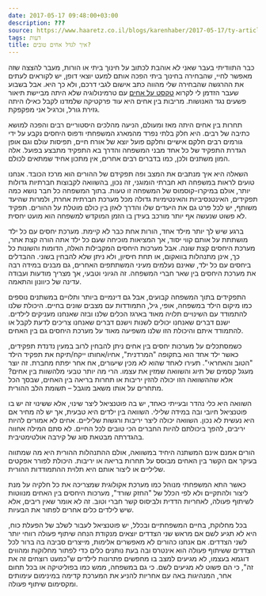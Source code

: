 ```yaml
---
date: 2017-05-17 09:48:00+03:00
description: ???
source: https://www.haaretz.co.il/blogs/karenhaber/2017-05-17/ty-article/0000017f-f8ab-ddde-abff-fcefe00a0000
tags: דעות
title: איך לגדל אחים טובים?
---
```


כבר התוודיתי בעבר שאני לא אוהבת לכתוב על חינוך ביתי או הורות, מעבר להצצה שזה מאפשר לחיי, שהבחירה בחינוך ביתי הפכה אותם למעט יוצאי דופן, יש לקוראים לעתים את ההרגשה שהבחירה שלי מהווה כתב אישום לגבי דרכם, ולא כך היא. אבל בשבוע שעבר הזדמן לי לקרוא [טקסט על אחים](/blogs/talipeleg/2017-05-11/ty-article/0000017f-f897-d887-a7ff-f8f72ca20000) עם טרמינולוגיה שלא היתה מביישת תיאור פשעים נגד האנושות. מריבות בין אחים היא עוד פרקטיקה שלמדנו לקבל כאילו היתה גזירת גורל, וכרגיל אני מפקפקת. 

תחרות בין אחים היתה מאז ומעולם, הניעה מהלכים היסטוריים רבים והפכה למושא כתיבה של רבים. היא חלק בלתי נפרד מהמארג המשפחתי ודפוס היחסים נקבע על ידי גורמים רבים חלקם אישיים וחלקם פועל יוצא של אורח חיים, תפיסות עולם וגם אופן הגדרת התפקיד של כל אחד מבני המשפחה והדרך בא התפקיד מתבצע בפועל. אלה המון משתנים ולכן, כמו בדברים רבים אחרים, אין מתכון אחיד שמתאים לכולם. 

השאלה היא איך מנתבים את המצב ופה תפקידם של ההורים הוא מרכז הכובד. אנחנו טועים לראות במשפחה תא חברתי הומוגני, זה נכון, בהשוואה לקבוצות חברתיות גדולות יותר, אולם במיקרו-קוסמוס של המשפחה זו טעות. בתוך המשפחה כל חבר נושא כמה תפקידים, האינטנסיביות והאינטימיות גדולה מכל מערכת חברתית אחרת, ולמרות שהיעד משותף, יש לכל פרט גם את היעדים שלו והדרך לאזן בין כולם מוטלת על ההורים. תפקיד לא פשוט שנעשה אף יותר מורכב בעידן בו הזמן המוקדש למשפחה הוא מועט יחסית. 

ברגע שיש לך יותר מילד אחד, הורות אחת כבר לא קיימת. מערכת יחסים עם כל ילד מושתתת על אותם קווי יסוד, אך המציאות מוכיחה שעם כל ילד אתה הורה קצת אחר, מערכת היחסים קצת שונה. אבל מערכות היחסים המקבילות האלה, הדומות והשונות כל כך, אינן מתנהלות בוואקום, או תחת חיסיון, ולא ניתן שלא להבחין בשוני. ההבדלים ביחסים עם כל ילד, שאינם נעלמים מעיני המשתתפים האחרים, גם מבנים במידה רבה את מערכת היחסים בין שאר חברי המשפחה. זה הגיוני וטבעי, אך מצריך מודעות ועבודה עדינה של כיוונון והתאמה. 

התפקידים בתוך המשפחה קבועים, אבל גם דינמיים ביותר ותלויים במשתנים נוספים כמו מיקום הילד במשפחה, אופי, גיל, התמודדות עם מצבים שונים בחיים. היכולת שלנו להתמודד עם השינויים תלויה מאוד בארגז הכלים שלנו ובזה שאנחנו מעניקים לילדים. ישנם דברים שאנחנו יכולים לשנות וישנם דברים שאנחנו צריכים לדעת לקבל או להתמודד איתם והיכולת הזו שלנו משפיעה מאוד על מערכת היחסים גם בין האחים. 

כשמסתכלים על מערכות יחסים בין אחים ניתן להבחין לרוב במעין נדנדת תפקידים, כאשר ילד אחד הוא בתקופה "המרדנית", אחיו/אחותו ייקח/תיקח את תפקיד הילד "הטוב והאחראי". תעירו לאחד שהוא לא מכין שיעורים, אח אחר יפתח מחברת. זה יוצר מעגל קסמים של תיוג והשוואה שמזין את עצמו. הרי מה יותר טבעי מלהשוות בין אחים? אלא שההשוואה הזו יכולה להזין יריבות או תחרות בריאה בין האחים, שבסך הכל מתחרים על אותו משאב מוגבל – תשומת הלב ההורית. 

השוואה היא כלי נהדר ובעייתי כאחד, יש בה פוטנציאל ליצר שינוי, אלא ששינוי זה יש בו פוטנציאל חיובי ובה במידה שלילי. השוואה בין ילדים היא טבעית, אך יש לה מחיר אם היא נעשית לא נכון. השוואה יכולה ליצר יריבות ורגשות שליליים. אחים לא אמורים להיות יריבים, להפך ביכולתם להיות החברים הכי טובים לכל החיים. לא סתם המילה אחווה בהגדרתה מבטאת סוג של קירבה אולטימטיבית. 

הורים אמנם אינם המשתנה היחיד במשוואה, אולם ההתנהלות ההורית היא מה שמתווה בעיקר אם הקשר בין האחים מבוסס על תחרות בריאה או יריבות. היכולת לפורר אפקטים שליליים או ליצור אותם היא תלוית ההתמודדות ההורית. 

כאשר התא המשפחתי מנוהל כמו מערכת אקולוגית שמצריכה את כל חלקיה על מנת ליצור ולהתקיים ולא לפי הכלל של "החזק שורד", מערכות היחסים בין האחים מנווטות לשיתוף פעולה, לאחריות הדדית ולביסוס קשר חברי וטוב. זה לא אומר שאין ריבים, אלא שיש לילדים כלים אחרים לפתור את הבעיות. 

בכל מחלוקת, בחיים המשפחתיים ובכלל, יש פוטנציאל לעבור לשלב של הפעלת כוח, היא לא תגיע לשם אם מראש שני הצדדים יוצאים מנקודת הנחה שיתוף פעולה רווחי יותר לשני הצדדים. אם אנחנו כהורים לא מאפשרים אלימות, מייצרים סביבה בה ברור לכל הצדדים ששיתוף פעולה הוא אינטרס ובה בעת נותנים כלים כדי לפתור מחלוקות ומהווים דוגמא בעצמו, לא מגיעים למצב בו מחפשים פתרונות לילדים ש"כמעט רוצחים זה את זה", כי הם פשוט לא מגיעים לשם. כי גם במשפחה, ממש כמו בפוליטיקה או בכל תחום אחר, המנהיגות באה עם אחריות להניע את המערכת קדימה במינימום עימותים ומקסימום שיתוף פעולה.
